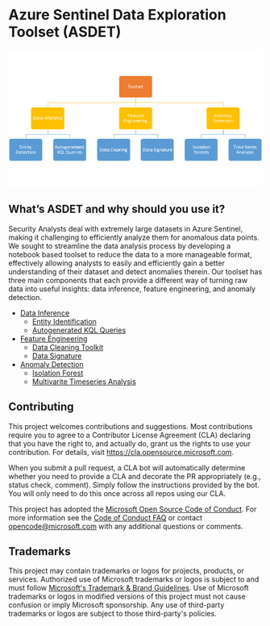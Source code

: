 # Azure Sentinel Data Exploration Toolset (ASDET)

![Toolset](/static/images/diagram.png?raw=true "")

## What’s ASDET and why should you use it? 

Security Analysts deal with extremely large datasets in Azure Sentinel, making it challenging to efficiently analyze them for anomalous data points. We sought to streamline the data analysis process by developing a notebook based toolset to reduce the data to a more manageable format, effectively allowing analysts to easily and efficiently gain a better understanding of their dataset and detect anomalies therein. Our toolset has three main components that each provide a different way of turning raw data into useful insights: data inference, feature engineering, and anomaly detection.

*	[Data Inference](https://github.com/microsoft/ASDET/tree/main/notebooks/identification)
    *	[Entity Identification](https://github.com/microsoft/ASDET/tree/main/notebooks/identification)
    *	[Autogenerated KQL Queries](https://github.com/microsoft/ASDET/tree/main/notebooks/identification)
*	[Feature Engineering](https://github.com/microsoft/ASDET/tree/main/notebooks/feature_engineering)
    *	[Data Cleaning Toolkit](https://github.com/microsoft/ASDET/blob/main/notebooks/feature_engineering/example_utils.ipynb)
    *	[Data Signature](https://github.com/microsoft/ASDET/blob/main/notebooks/feature_engineering/example_signature.ipynb)
*	[Anomaly Detection](https://github.com/microsoft/ASDET/tree/main/notebooks/anomaly)
    *	[Isolation Forest](https://github.com/microsoft/ASDET/tree/main/notebooks/anomaly/isolation_forest)
    *	[Multivarite Timeseries Analysis](https://github.com/microsoft/ASDET/tree/main/notebooks/anomaly/time_series)

## Contributing

This project welcomes contributions and suggestions.  Most contributions require you to agree to a
Contributor License Agreement (CLA) declaring that you have the right to, and actually do, grant us
the rights to use your contribution. For details, visit https://cla.opensource.microsoft.com.

When you submit a pull request, a CLA bot will automatically determine whether you need to provide
a CLA and decorate the PR appropriately (e.g., status check, comment). Simply follow the instructions
provided by the bot. You will only need to do this once across all repos using our CLA.

This project has adopted the [Microsoft Open Source Code of Conduct](https://opensource.microsoft.com/codeofconduct/).
For more information see the [Code of Conduct FAQ](https://opensource.microsoft.com/codeofconduct/faq/) or
contact [opencode@microsoft.com](mailto:opencode@microsoft.com) with any additional questions or comments.

## Trademarks

This project may contain trademarks or logos for projects, products, or services. Authorized use of Microsoft 
trademarks or logos is subject to and must follow 
[Microsoft's Trademark & Brand Guidelines](https://www.microsoft.com/en-us/legal/intellectualproperty/trademarks/usage/general).
Use of Microsoft trademarks or logos in modified versions of this project must not cause confusion or imply Microsoft sponsorship.
Any use of third-party trademarks or logos are subject to those third-party's policies.
